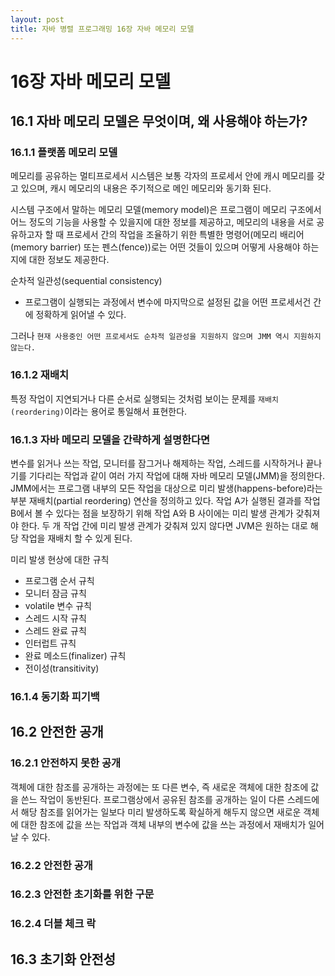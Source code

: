 ```yaml
---
layout: post
title: 자바 병렬 프로그래밍 16장 자바 메모리 모델
---
```


# 16장 자바 메모리 모델

## 16.1 자바 메모리 모델은 무엇이며, 왜 사용해야 하는가?

### 16.1.1 플랫폼 메모리 모델

메모리를 공유하는 멀티프로세서 시스템은 보통 각자의 프로세서 안에 캐시 메모리를 갖고 있으며, 캐시 메모리의 내용은 주기적으로 메인 메모리와 동기화 된다.

시스템 구조에서 말하는 메모리 모델(memory model)은 프로그램이 메모리 구조에서 어느 정도의 기능을 사용할 수 있을지에 대한 정보를 제공하고, 메모리의 내용을 서로 공유하고자 할 때 프로세서 간의 작업을 조율하기 위한 특별한 명령어(메모리 배리어(memory barrier) 또는 펜스(fence))로는 어떤 것들이 있으며 어떻게 사용해야 하는지에 대한 정보도 제공한다.

순차적 일관성(sequential consistency)

* 프로그램이 실행되는 과정에서 변수에 마지막으로 설정된 값을 어떤 프로세서건 간에 정확하게 읽어낼 수 있다.

그러나 `현재 사용중인 어떤 프로세서도 순차적 일관성을 지원하지 않으며 JMM 역시 지원하지 않는다.`

### 16.1.2 재배치

특정 작업이 지연되거나 다른 순서로 실행되는 것처럼 보이는 문제를 `재배치(reordering)`이라는 용어로 통일해서 표현한다.

### 16.1.3 자바 메모리 모델을 간략하게 설명한다면

변수를 읽거나 쓰는 작업, 모니터를 잠그거나 해제하는 작업, 스레드를 시작하거나 끝나기를 기다리는 작업과 같이 여러 가지 작업에 대해 자바 메모리 모델(JMM)을 정의한다.
JMM에서는 프로그램 내부의 모든 작업을 대상으로 미리 발생(happens-before)라는 부분 재배치(partial reordering) 연산을 정의하고 있다.
작업 A가 실행된 결과를 작업 B에서 볼 수 있다는 점을 보장하기 위해 작업 A와 B 사이에는 미리 발생 관계가 갖춰져야 한다.
두 개 작업 간에 미리 발생 관계가 갖춰져 있지 않다면 JVM은 원하는 대로 해당 작업을 재배치 할 수 있게 된다.

미리 발생 현상에 대한 규칙

* 프로그램 순서 규칙
* 모니터 잠금 규칙
* volatile 변수 규칙
* 스레드 시작 규칙
* 스레드 완료 규칙
* 인터럽트 규칙
* 완료 메소드(finalizer) 규칙
* 전이성(transitivity)

### 16.1.4 동기화 피기백

## 16.2 안전한 공개

### 16.2.1 안전하지 못한 공개

객체에 대한 참조를 공개하는 과정에는 또 다른 변수, 즉 새로운 객체에 대한 참조에 값을 쓴느 작업이 동반된다.
프로그램상에서 공유된 참조를 공개하는 일이 다른 스레드에서 해당 참조를 읽어가는 일보다 미리 발생하도록 확실하게 해두지 않으면 새로운 객체에 대한 참조에 값을 쓰는 작업과 객체 내부의 변수에 값을 쓰는 과정에서 재배치가 일어날 수 있다.

### 16.2.2 안전한 공개

### 16.2.3 안전한 초기화를 위한 구문

### 16.2.4 더블 체크 락

## 16.3 초기화 안전성
